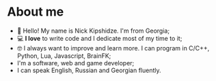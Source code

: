 # About me

* 👋 Hello! My name is Nick Kipshidze. I'm from Georgia;
* 💻 **I love** to write code and I dedicate most of my time to it;
* 🤓 I always want to improve and learn more. I can program in C/C++, Python, Lua, Javascript, BrainFK;
* I'm a software, web and game developer;
* I can speak English, Russian and Georgian fluently.

